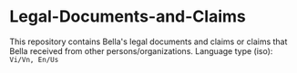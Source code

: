 # Legal-Documents-and-Claims
This repository contains Bella's legal documents and claims or claims that Bella received from other persons/organizations.
Language type (iso): `Vi/Vn, En/Us`
